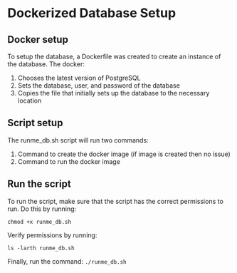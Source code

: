 # Dockerized Database Setup

## Docker setup

To setup the database, a Dockerfile was created to create an instance of the database. The docker:

1. Chooses the latest version of PostgreSQL
2. Sets the database, user, and password of the database
3. Copies the file that initially sets up the database to the necessary location

## Script setup

The runme_db.sh script will run two commands:

1. Command to create the docker image (if image is created then no issue)
2. Command to run the docker image

## Run the script

To run the script, make sure that the script has the correct permissions to run. Do this by running:

```chmod +x runme_db.sh```

Verify permissions by running:

```ls -larth runme_db.sh```

Finally, run the command:
```./runme_db.sh```
